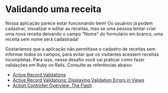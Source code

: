 Validando uma receita
=====================

Nossa aplicação parece estar funcionando bem! Os usuários já podem cadastrar, visualizar e editar as receitas, mas se uma pessoa tentar criar uma nova receita deixando o campo "Nome" do formulário em branco, uma receita sem nome será cadastrada!

Gostaríamos que a aplicação não permitisse o cadastro de receitas sem informar todos os campos, para evitar que os visitantes acessem receitas incompletas. Para isso, nesse desafio você vai praticar como fazer validações em Ruby on Rails. Consulte as referências abaixo:

- [Active Record Validations](https://guides.rubyonrails.org/active_record_validations.html)
- [Active Record Validations: Displaying Validation Errors in Views](https://guides.rubyonrails.org/active_record_validations.html#displaying-validation-errors-in-views)
- [Action Controller Overview: The Flash](https://guides.rubyonrails.org/action_controller_overview.html#the-flash)
